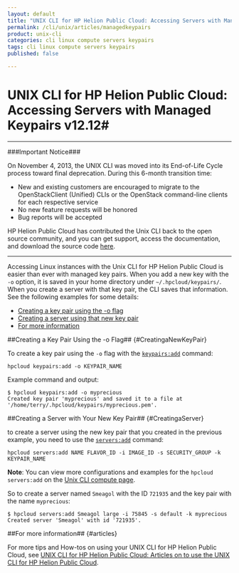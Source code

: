 ```yaml
---
layout: default
title: "UNIX CLI for HP Helion Public Cloud: Accessing Servers with Managed Key Pairs"
permalink: /cli/unix/articles/managedkeypairs
product: unix-cli
categories: cli linux compute servers keypairs
tags: cli linux compute servers keypairs
published: false

---
```

<!--PUBLISHED-->
# UNIX CLI for HP Helion Public Cloud: Accessing Servers with Managed Keypairs v12.12#

___________________

###Important Notice###

On November 4, 2013, the UNIX CLI was moved into its End-of-Life Cycle process toward final deprecation. During this 6-month transition time:

* New and existing customers are encouraged to migrate to the OpenStackClient (Unified) CLIs or the OpenStack command-line clients for each respective service
* No new feature requests will be honored
* Bug reports will be accepted

HP Helion Public Cloud has contributed the Unix CLI back to the open source community, and you can get support, access the documentation, and download the source code [here](https://github.com/hpcloud/unix_cli).

_________________________________________

Accessing Linux instances with the Unix CLI for HP Helion Public Cloud is easier than ever with managed key pairs.  When you add a new key with the `-o` option, it is saved in your home directory under `~/.hpcloud/keypairs/`.  When you create a server with that key pair, the CLI saves that information.  See the following examples for some details:

* [Creating a key pair using the -o flag](#CreatingaNewKeyPair)
* [Creating a server using that new key pair](#CreatingaServer)
* [For more information](#articles)

##Creating a Key Pair Using the -o Flag## {#CreatingaNewKeyPair}

To create a key pair using the `-o` flag with the [`keypairs:add`](/cli/unix/reference#keypairs:add) command:

    hpcloud keypairs:add -o KEYPAIR_NAME

Example command and output:    

    $ hpcloud keypairs:add -o myprecious
    Created key pair 'myprecious' and saved it to a file at '/home/terry/.hpcloud/keypairs/myprecious.pem'.

##Creating a Server with Your New Key Pair## {#CreatingaServer}

to create a server using the new key pair that you created in the previous example, you need to use the [`servers:add`](/cli/unix/reference#servers:add) command:

    hpcloud servers:add NAME FLAVOR_ID -i IMAGE_ID -s SECURITY_GROUP -k KEYPAIR_NAME

**Note**: You can view more configurations and examples for the `hpcloud servers:add` on the [Unix CLI compute page](/cli/unix/compute).

So to create a server named `Smeagol` with the ID `721935` and the key pair with the name `myprecious`:

    $ hpcloud servers:add Smeagol large -i 75845 -s default -k myprecious
    Created server 'Smeagol' with id '721935'.
    

##For more information## {#articles}

For more tips and How-tos on using your UNIX CLI for HP Helion Public Cloud, see [UNIX CLI for HP Helion Public Cloud: Articles on to use the UNIX CLI for HP Helion Public Cloud](/cli/unix/articles/).
